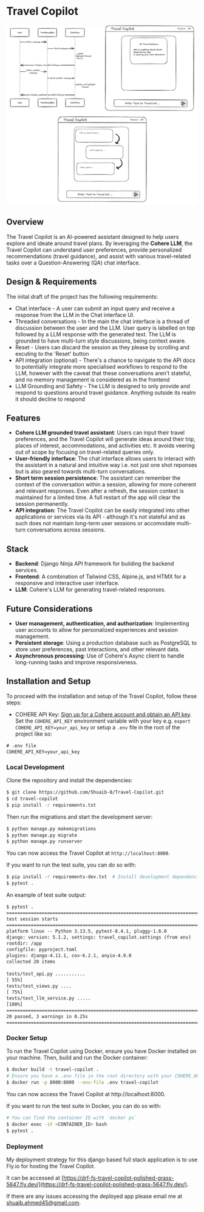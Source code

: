 # Travel Copilot

![Travel Copilot Design](https://github.com/Shuaib-8/Travel-Copilot/blob/main/extra/travel-copilot-design.png)

## Overview

The Travel Copilot is an AI-powered assistant designed to help users explore and ideate around travel plans. By leveraging the **Cohere LLM**, the Travel Copilot can understand user preferences, provide personalized recommendations (travel guidance), and assist with various travel-related tasks over a Question-Answering (QA) chat interface. 

## Design & Requirements

The inital draft of the project has the following requirements:

- Chat interface - A user can submit an input query and receive a response from the LLM in the Chat interface UI.
- Threaded conversations - In the main the chat interface is a thread of discussion between the user and the LLM. User query is labelled on top followed by a LLM response with the generated text. The LLM is grounded to have multi-turn style discussions, being context aware.
- Reset - Users can discard the session as they please by scrolling and excuting to the 'Reset' button
- API integration (optional) - There's a chance to navigate to the API docs to potentially integrate more specialised workflows to respond to the LLM, however with the caveat that these conversations aren't stateful, and no memory management is considered as in the frontend
- LLM Grounding and Safety - The LLM is designed to only provide and respond to questions around travel guidance. Anything outside its realm it should decline to respond

## Features

- **Cohere LLM grounded travel assistant**: Users can input their travel preferences, and the Travel Copilot will generate ideas around their trip, places of interest, accommodations, and activities etc. It avoids veering out of scope by focusing on travel-related queries only. 
- **User-friendly interface**: The chat interface allows users to interact with the assistant in a natural and intuitive way i.e. not just one shot reponses but is also geared towards multi-turn conversations.
- **Short term session persistence**: The assistant can remember the context of the conversation within a session, allowing for more coherent and relevant responses. Even after a refresh, the session context is maintained for a limited time. A full restart of the app will clear the session permanently.
- **API integration**: The Travel Copilot can be easily integrated into other applications or services via its API - although it's not stateful and as such does not maintain long-term user sessions or accomodate multi-turn conversations across sessions.

## Stack 

- **Backend**: Django Ninja API framework for building the backend services.
- **Frontend**: A combination of Tailwind CSS, Alpine.js, and HTMX for a responsive and interactive user interface.
- **LLM**: Cohere's LLM for generating travel-related responses.

## Future Considerations 

- **User management, authentication, and authorization**: Implementing user accounts to allow for personalized experiences and session management.
- **Persistent storage**: Using a production database such as PostgreSQL to store user preferences, past interactions, and other relevant data.
- **Asynchronous processing**: Use of Cohere's Async client to handle long-running tasks and improve responsiveness.


## Installation and Setup

To proceed with the installation and setup of the Travel Copilot, follow these steps:
- COHERE API Key: [Sign up for a Cohere account and obtain an API key](https://dashboard.cohere.com/api-keys). Set the `COHERE_API_KEY` environment variable with your key e.g. `export COHERE_API_KEY=your_api_key` or setup a `.env` file in the root of the project like so:

```env
# .env file
COHERE_API_KEY=your_api_key
```

### Local Development

Clone the repository and install the dependencies:

```bash
$ git clone https://github.com/Shuaib-8/Travel-Copilot.git
$ cd travel-copilot
$ pip install -r requirements.txt
```
Then run the migrations and start the development server:

```bash
$ python manage.py makemigrations
$ python manage.py migrate
$ python manage.py runserver
```

You can now access the Travel Copilot at `http://localhost:8000`.

If you want to run the test suite, you can do so with:

```bash
$ pip install -r requirements-dev.txt  # Install development dependencies
$ pytest .
```

An example of test suite output:

```
$ pytest . 
=================================================================================== test session starts ===================================================================================
platform linux -- Python 3.13.5, pytest-8.4.1, pluggy-1.6.0
django: version: 5.1.2, settings: travel_copilot.settings (from env)
rootdir: /app
configfile: pyproject.toml
plugins: django-4.11.1, cov-6.2.1, anyio-4.9.0
collected 20 items                                                                                                                                                                        

tests/test_api.py ...........                                                                                                                                                       [ 55%]
tests/test_views.py ....                                                                                                                                                            [ 75%]
tests/test_llm_service.py .....                                                                                                                                                     [100%]
============================================================================= 20 passed, 3 warnings in 0.25s ==============================================================================
```

### Docker Setup

To run the Travel Copilot using Docker, ensure you have Docker installed on your machine. Then, build and run the Docker container:

```bash
$ docker build -t travel-copilot .
# Ensure you have a .env file in the root directory with your COHERE_API_KEY
$ docker run -p 8000:8000 --env-file .env travel-copilot
``` 

You can now access the Travel Copilot at http://localhost:8000.

If you want to run the test suite in Docker, you can do so with:

```bash
# You can find the container ID with `docker ps`
$ docker exec -it <CONTAINER_ID> bash
$ pytest .
```

### Deployment

My deployment strategy for this django based full stack application is to use Fly.io for hosting the Travel Copilot. 

It can be accessed at [https://drf-fs-travel-copilot-polished-grass-5647.fly.dev/](https://drf-fs-travel-copilot-polished-grass-5647.fly.dev/).

If there are any issues accessing the deployed app please email me at [shuaib.ahmed45@gmail.com](mailto:shuaib.ahmed45@gmail.com).